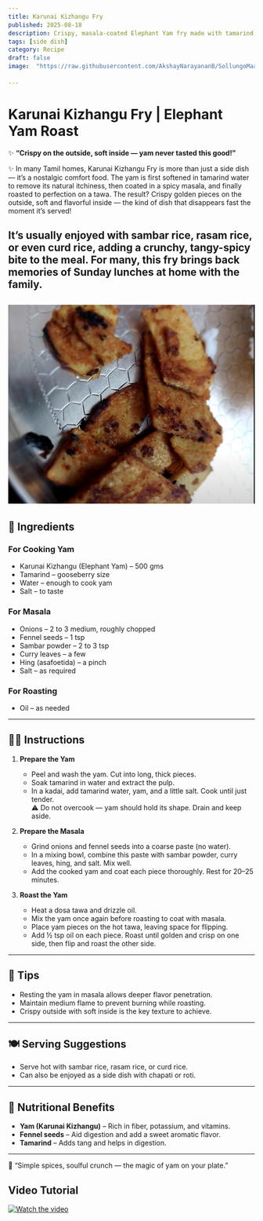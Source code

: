 ```yaml
---
title: Karunai Kizhangu Fry
published: 2025-08-18
description: Crispy, masala-coated Elephant Yam fry made with tamarind, onions, fennel seeds, and South Indian spices — perfect as a side dish with rice or roti.
tags: [side dish]
category: Recipe
draft: false
image:  "https://raw.githubusercontent.com/AkshayNarayananB/SollungoMaami/master/images/KarunaiKizhanguFry.png"

---
```


# Karunai Kizhangu Fry | Elephant Yam Roast

✨ **“Crispy on the outside, soft inside — yam never tasted this good!”**


✨ In many Tamil homes, Karunai Kizhangu Fry is more than just a side dish — it’s a nostalgic comfort food.
The yam is first softened in tamarind water to remove its natural itchiness, then coated in a spicy masala, and finally roasted to perfection on a tawa.
The result? Crispy golden pieces on the outside, soft and flavorful inside — the kind of dish that disappears fast the moment it’s served!

It’s usually enjoyed with sambar rice, rasam rice, or even curd rice, adding a crunchy, tangy-spicy bite to the meal. For many, this fry brings back memories of Sunday lunches at home with the family.
---
![karunai kizhangu Fry](https://raw.githubusercontent.com/AkshayNarayananB/SollungoMaami/master/images/KarunaiKizhanguFry.png)
---

## 🛒 Ingredients

### For Cooking Yam
- Karunai Kizhangu (Elephant Yam) – 500 gms
- Tamarind – gooseberry size
- Water – enough to cook yam
- Salt – to taste

### For Masala
- Onions – 2 to 3 medium, roughly chopped
- Fennel seeds – 1 tsp
- Sambar powder – 2 to 3 tsp
- Curry leaves – a few
- Hing (asafoetida) – a pinch
- Salt – as required

### For Roasting
- Oil – as needed

---

## 👩‍🍳 Instructions

1. **Prepare the Yam**
   - Peel and wash the yam. Cut into long, thick pieces.  
   - Soak tamarind in water and extract the pulp.  
   - In a kadai, add tamarind water, yam, and a little salt. Cook until just tender.  
   ⚠️ Do not overcook — yam should hold its shape. Drain and keep aside.

2. **Prepare the Masala**
   - Grind onions and fennel seeds into a coarse paste (no water).  
   - In a mixing bowl, combine this paste with sambar powder, curry leaves, hing, and salt. Mix well.  
   - Add the cooked yam and coat each piece thoroughly. Rest for 20–25 minutes.

3. **Roast the Yam**
   - Heat a dosa tawa and drizzle oil.  
   - Mix the yam once again before roasting to coat with masala.  
   - Place yam pieces on the hot tawa, leaving space for flipping.  
   - Add ½ tsp oil on each piece. Roast until golden and crisp on one side, then flip and roast the other side.  

---

## 🌟 Tips

- Resting the yam in masala allows deeper flavor penetration.  
- Maintain medium flame to prevent burning while roasting.  
- Crispy outside with soft inside is the key texture to achieve.

---

## 🍽️ Serving Suggestions

- Serve hot with sambar rice, rasam rice, or curd rice.  
- Can also be enjoyed as a side dish with chapati or roti.

---

## 🥦 Nutritional Benefits

- **Yam (Karunai Kizhangu)** – Rich in fiber, potassium, and vitamins.  
- **Fennel seeds** – Aid digestion and add a sweet aromatic flavor.  
- **Tamarind** – Adds tang and helps in digestion.

---
🌟 “Simple spices, soulful crunch — the magic of yam on your plate.”

## Video Tutorial

[![Watch the video](https://img.youtube.com/vi/VIDEO_ID/0.jpg)](https://youtu.be/OF72DYE2l4w?si=1Av6eAUPdSUzivj4)
